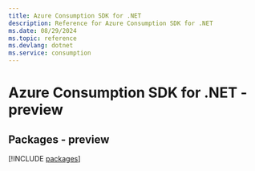 ```yaml
---
title: Azure Consumption SDK for .NET
description: Reference for Azure Consumption SDK for .NET
ms.date: 08/29/2024
ms.topic: reference
ms.devlang: dotnet
ms.service: consumption
---
```

# Azure Consumption SDK for .NET - preview
## Packages - preview
[!INCLUDE [packages](consumption-index.md)]